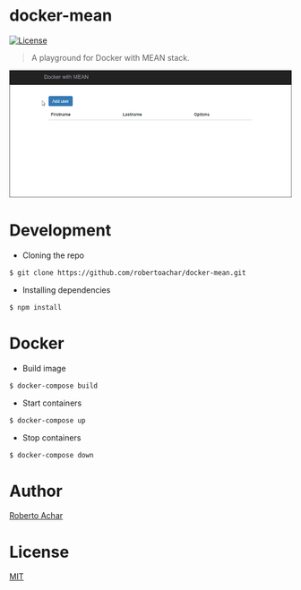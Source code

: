 # docker-mean

[![License][license-badge]][license-url]

> A playground for Docker with MEAN stack.

![Markdown Course](preview/docker-mean.gif)

# Development

* Cloning the repo

```bash
$ git clone https://github.com/robertoachar/docker-mean.git
```

* Installing dependencies

```bash
$ npm install
```

# Docker

* Build image

```bash
$ docker-compose build
```

* Start containers

```bash
$ docker-compose up
```

* Stop containers

```bash
$ docker-compose down
```

# Author

[Roberto Achar](https://twitter.com/robertoachar)

# License

[MIT](https://github.com/robertoachar/docker-mean/blob/master/LICENSE)

[license-badge]: https://img.shields.io/github/license/robertoachar/docker-mean.svg
[license-url]: https://opensource.org/licenses/MIT
